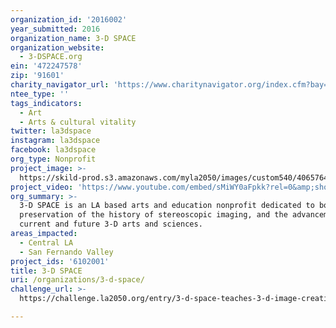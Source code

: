```yaml
---
organization_id: '2016002'
year_submitted: 2016
organization_name: 3-D SPACE
organization_website:
  - 3-DSPACE.org
ein: '472247578'
zip: '91601'
charity_navigator_url: 'https://www.charitynavigator.org/index.cfm?bay=search.profile&ein=472247578'
ntee_type: ''
tags_indicators:
  - Art
  - Arts & cultural vitality
twitter: la3dspace
instagram: la3dspace
facebook: la3dspace
org_type: Nonprofit
project_image: >-
  https://skild-prod.s3.amazonaws.com/myla2050/images/custom540/4065764555741-team91.jpg
project_video: 'https://www.youtube.com/embed/sMiWY0aFpkk?rel=0&amp;showinfo=0'
org_summary: >-
  3-D SPACE is an LA based arts and education nonprofit dedicated to both the
  preservation of the history of stereoscopic imaging, and the advancement of
  current and future 3-D arts and sciences.
areas_impacted:
  - Central LA
  - San Fernando Valley
project_ids: '6102001'
title: 3-D SPACE
uri: /organizations/3-d-space/
challenge_url: >-
  https://challenge.la2050.org/entry/3-d-space-teaches-3-d-image-creation-from-analog-photography-to-digital-virtual-reality

---
```

